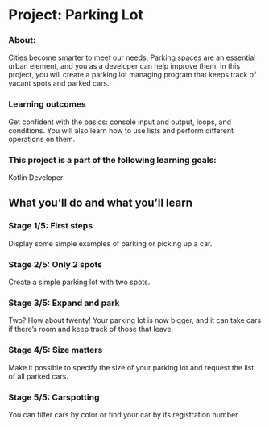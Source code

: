 # Project: Parking Lot
### About:
Cities become smarter to meet our needs. Parking spaces are an essential urban element, and you as a developer can help improve them. In this project, you will create a parking lot managing program that keeps track of vacant spots and parked cars.
### Learning outcomes
Get confident with the basics: console input and output, loops, and conditions. You will also learn how to use lists and perform different operations on them.
### This project is a part of the following learning goals:
Kotlin Developer
## What you’ll do and what you’ll learn
### Stage 1/5: First steps
Display some simple examples of parking or picking up a car.
### Stage 2/5: Only 2 spots
Create a simple parking lot with two spots.
### Stage 3/5: Expand and park
Two? How about twenty! Your parking lot is now bigger, and it can take cars if there’s room and keep track of those that leave.
### Stage 4/5: Size matters
Make it possible to specify the size of your parking lot and request the list of all parked cars.
### Stage 5/5: Carspotting
You can filter cars by color or find your car by its registration number.
